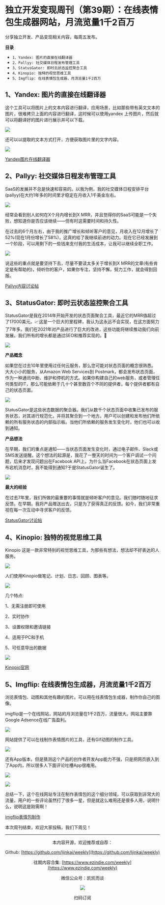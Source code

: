 # 独立开发变现周刊（第39期）：在线表情包生成器网站，月流览量1千2百万

分享独立开发、产品变现相关内容，每周五发布。

**目录**
- `1、Yandex: 图片的直接在线翻译器`
- `2、Pallyy: 社交媒体日程发布管理工具`
- `3、StatusGator: 即时云状态监控聚合工具`
- `4、Kinopio: 独特的视觉思维工具`
- `5、Imgflip: 在线表情包生成器，月流览量1千2百万`

## 1、Yandex: 图片的直接在线翻译器

这个工具可以将图片上的文本内容进行翻译，应用场景，比如那些带有英文文本的图片，很难拷贝上面的内容进行翻译，这时候可以使用yandex 上传图片，然后就可以将翻译好的图片进行展示并可以下载。

![](https://tva1.sinaimg.cn/large/008i3skNgy1gyrxewhjefj31cq0u0gsf.jpg)

还可以以提取的文本方式打开，方便获取图片里的文字内容。

![](https://tva1.sinaimg.cn/large/008i3skNgy1gyrxezetycj31fa0u0agl.jpg)

[Yandex图片在线翻译器](https://translate.yandex.com/ocr)

## 2、Pallyy: 社交媒体日程发布管理工具

SaaS的发展并不总是快速和容易的。以我为例，我的社交媒体日程安排平台(pallyy)在大约1年多的时间里才稳定在月收入1千美金左右。

![](https://tva1.sinaimg.cn/large/008i3skNgy1gyrxez60rrj31bw0u07cf.jpg)

经常会看到别人如何在X个月内增长到X MRR，并且觉得你的SaaS可能是一个失败，想知道你是否应该继续——但有时这需要时间和持久性。

在过去的6个月左右，由于我的推广增长和倾听客户的意见，月收入在12月增长了52%(现在1月份增长了58%)，这真的给了我继续前进的动力。现在它已经发展到一个阶段，可以用剩下的一些钱来支付我的生活成本，让我可以继续全职工作。

![](https://tva1.sinaimg.cn/large/008i3skNgy1gyrxeyuntmj317y0u0who.jpg)

说这些的重点就是要坚持下去，尽量不要读太多关于增长到X MRR的文章(有些肯定是有帮助的)，倾听你的客户，如果你专注，坚持不懈，努力工作，就会得到回报。

[Pallyy内容讨论帖](https://www.indiehackers.com/post/my-saas-finally-seeing-decent-growth-after-2-years-dont-give-up-87bbe501da)

## 3、StatusGator: 即时云状态监控聚合工具

StatusGator是我在2014年开始开发的状态页面聚合工具，最近它的MRR值超过了17000美元。📈这是一个巨大的里程碑，我认为这永远不会实现，在这方面努力了7年多。我们在2021年对产品进行了巨大的改进，这些功能将继续推动我们向前发展。我们所有的增长都是通过SEO和推荐实现的。🚀

![](https://tva1.sinaimg.cn/large/008i3skNgy1gyrxeynwlmj31ro0u0q6q.jpg)

**产品概念**

如果您在过去10年里使用过任何云服务，那么您可能对状态页面的概念很熟悉。大大小小的服务，从Amazon Web Services到 Postmark，都会发布状态页面，作为一种通讯中断、维护和停机的方式。如果你构建自己的web服务，或者管理任何类型的IT，那么可能依赖于几十个甚至数百个不同的提供者，每个提供者都有自己的状态页面。

![](https://tva1.sinaimg.cn/large/008i3skNgy1gyrxeybo4vj31ox0u0n0q.jpg)

StatusGator是这些状态数据的聚合器。我们从数千个状态页面中收集已发布的服务状态，对其进行规范化，并将其聚合到一个地方。用户可以创建和发布他们所依赖的所有服务状态的内部指示板。当他们所依赖的服务发生变化时，他们也可以收到通知。

**产品想法**

在早期，我们的重点是通知——当状态页面发生变化时，通过电子邮件、Slack或SMS发送提醒。这个想法的起源是，我花了一整天的时间为一个客户调试一个问题，后来才发现问题出在Facebook API上。为什么当Facebook在状态页面上发布宕机消息时，我不能得到通知?于是StatusGator诞生了。

![](https://tva1.sinaimg.cn/large/008i3skNgy1gyrxey4e6mj31280omtab.jpg)

**最大的经验**

在过去7年里，我们所做的最重要的事情就是倾听客户的意见。我们随时随地征求反馈。在早期，我将产品赠送出去，只是为了获得真正的反馈。如今，我们非常重视在每一次互动中寻求客户的反馈。

[StatusGator讨论帖](https://www.indiehackers.com/product/statusgator/17-000-mrr--Mu6qFEBGelCWKMMpw0h?utm_campaign=top-milestones-daily&utm_medium=email&utm_source=indie-hackers-emails)

## 4、Kinopio: 独特的视觉思维工具

Kinopio 这是一款非常特别的视觉思维工具，为那些有想法，想法却不好表达的人服务。

![](https://tva1.sinaimg.cn/large/008i3skNgy1gyrxexw5a9j30xc0klq5w.jpg)

人们使用Kinopio做笔记、计划、日志、回顾、图表等。

![](https://tva1.sinaimg.cn/large/008i3skNgy1gyrxexpm92j312s0kmdhh.jpg)

几个特点:

1、无需注册即可使用

2、实时协作

3、设置权限和邀请链接

4、适用于PC和手机

5、可任意导出的数据

![](https://tva1.sinaimg.cn/large/008i3skNgy1gyrxexj74aj30g20rygo3.jpg)

[Kinopio官网](https://kinopio.club/)

## 5、Imgflip: 在线表情包生成器，月流览量1千2百万

浏览表情包、动图和其他有趣的图片。可以用在线表情包生成器，制作你自己的图像。

imgflip是一个在线网站，网站的月浏览量在1千2百万，流量很大。网站主要靠Google Adsence在线广告盈利。

![](https://tva1.sinaimg.cn/large/008i3skNgy1gyrxexa18rj30co0kjwfk.jpg)

网站提供了可以在线制作表情图片的工具，还有Gif动图的制作工具。

![](https://tva1.sinaimg.cn/large/008i3skNgy1gyrxex30g0j30u70kktdc.jpg)

还有App版本，但是猜测这个产品的创作者开发App能力不强，只是把网页嵌入到了App内，所以很多人下面评论吐槽App很难用。

![](https://tva1.sinaimg.cn/large/008i3skNgy1gyrxewvsf0j30ju0gtgne.jpg)

![](https://tva1.sinaimg.cn/large/008i3skNgy1gyrxewp3b3j30jx0kcwgb.jpg)

总结一下，这个在线网站专注在制作表情包的这个细分领域，可以获取到非常大的流量，用户的一些评论虽然打了很多一星，但是就这么难用还是很多人用，说明什么，说明这是刚需啊！

[imgflip表情包制作](https://imgflip.com/)

本次周刊结束，欢迎大家投稿，我们下周见！

---
<center>
本内容开源，欢迎推荐或自荐：

Github: [https://github.com/ljinkai/weekly](https://github.com/ljinkai/weekly)

往期内容合集: [https://www.ezindie.com/weekly](https://www.ezindie.com/weekly)

微信公众号：凯凯而谈

![](http://qiniu.gafata.com/2019-03-17-web-bear.jpg?imageView2/2/w/200)

扫码订阅
</center>